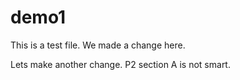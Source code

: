 # demo1

This is a test file.
We made a change here.

Lets make another change. P2 section A is not smart.